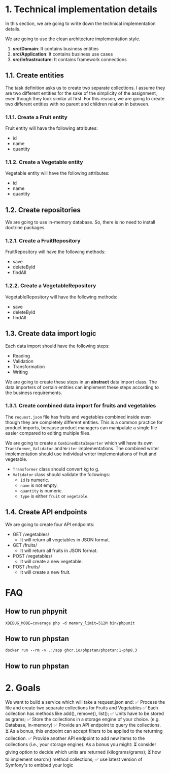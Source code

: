 # 1. Technical implementation details
In this section, we are going to write down the technical implementation details.

We are going to use the clean architecture implementation style.
1. **src/Domain**: It contains business entities
2. **src/Application**: It contains business use cases
3. **src/Infrastructure**: It contains framework connections

## 1.1. Create entities
The task definition asks us to create two separate collections. I assume they are two different entities for the sake
of the simplicity of the assignment, even though they look similar at first. For this reason, we are going to create
two different entities with no parent and children relation in between.

### 1.1.1. Create a Fruit entity
Fruit entity will have the following attributes:
- id
- name
- quantity

### 1.1.2. Create a Vegetable entity
Vegetable entity will have the following attributes:
- id
- name
- quantity

## 1.2. Create repositories
We are going to use in-memory database. So, there is no need to install doctrine packages.

### 1.2.1. Create a FruitRepository
FruitRepository will have the following methods:
- save
- deleteById
- findAll

### 1.2.2. Create a VegetableRepository
VegetableRepository will have the following methods:
- save
- deleteById
- findAll

## 1.3. Create data import logic
Each data import should have the following steps:
- Reading
- Validation
- Transformation
- Writing

We are going to create these steps in an **abstract** data import class. The data importers of certain entities can
implement these steps according to the business requirements.

### 1.3.1. Create combined data import for fruits and vegetables
The `request.json` file has fruits and vegetables combined inside even though they are completely different entities.
This is a common practice for product imports, because product managers can manipulate a single file easier compared
to editing multiple files.

We are going to create a `CombinedDataImporter` which will have its own `Transformer`, `Validator` and `Writer`
implementations. The combined writer implementation should use individual writer implementations of fruit and vegetable.

- `Transformer` class should convert kg to g.
- `Validator` class should validate the followings:
  - `id` is numeric.
  - `name` is not empty.
  - `quantity` is numeric.
  - `type` is either `fruit` or `vegetable`.

## 1.4. Create API endpoints
We are going to create four API endpoints:
- GET /vegetables/
  - It will return all vegetables in JSON format.
- GET /fruits/
  - It will return all fruits in JSON format.
- POST /vegetables/
  - It will create a new vegetable.
- POST /fruits/
  - It will create a new fruit.

# FAQ

## How to run phpynit
```shell
XDEBUG_MODE=coverage php -d memory_limit=512M bin/phpunit
```

## How to run phpstan
```shell
docker run --rm -v .:/app ghcr.io/phpstan/phpstan:1-php8.3
```

## How to run phpstan

# 2. Goals
We want to build a service which will take a request.json and:
✅ Process the file and create two separate collections for Fruits and Vegetables
✅ Each collection has methods like add(), remove(), list();
✅ Units have to be stored as grams;
✅ Store the collections in a storage engine of your choice. (e.g. Database, In-memory)
✅ Provide an API endpoint to query the collections.
⏳ As a bonus, this endpoint can accept filters to be applied to the returning collection.
✅ Provide another API endpoint to add new items to the collections (i.e., your storage engine).
As a bonus you might:
⏳ consider giving option to decide which units are returned (kilograms/grams);
⏳ how to implement search() method collections;
✅ use latest version of Symfony's to embbed your logic
